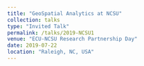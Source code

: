 ```yaml
---
title: "GeoSpatial Analytics at NCSU"
collection: talks
type: "Invited Talk"
permalink: /talks/2019-NCSU1
venue: "ECU-NCSU Research Partnership Day"
date: 2019-07-22
location: "Raleigh, NC, USA"
---
```


